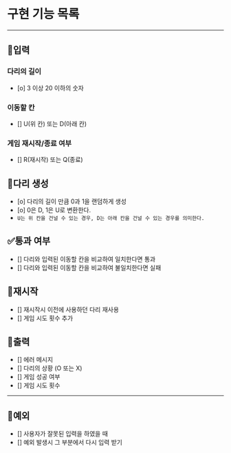 # 구현 기능 목록

---
## 📝입력

### 다리의 길이
* [o] 3 이상 20 이하의 숫자

### 이동할 칸
* [] U(위 칸) 또는 D(아래 칸)

### 게임 재시작/종료 여부
* [] R(재시작) 또는 Q(종료)

## 🦵다리 생성
* [o] 다리의 길이 만큼 0과 1을 랜덤하게 생성
* [o] 0은 D, 1은 U로 변환한다.
* `U는 위 칸을 건널 수 있는 경우, D는 아래 칸을 건널 수 있는 경우를 의미한다.`

## ✅통과 여부
* [] 다리와 입력된 이동할 칸을 비교하여 일치한다면 통과
* [] 다리와 입력된 이동할 칸을 비교하여 불일치한다면 실패

## 🔄재시작
* [] 재시작시 이전에 사용하던 다리 재사용
* [] 게임 시도 횟수 추가

## 👣출력
* [] 에러 메시지
* [] 다리의 상황 (O 또는 X)
* [] 게임 성공 여부
* [] 게임 시도 횟수

---

## 🚫예외
* [] 사용자가 잘못된 입력을 하였을 때
* [] 예외 발생시 그 부분에서 다시 입력 받기
